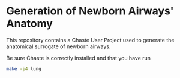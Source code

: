 # Generation of Newborn Airways' Anatomy

This repository contains a Chaste User Project used to generate the
anatomical surrogate of newborn airways.

Be sure Chaste is correctly installed and that you have run

```bash
make -j4 lung
```

